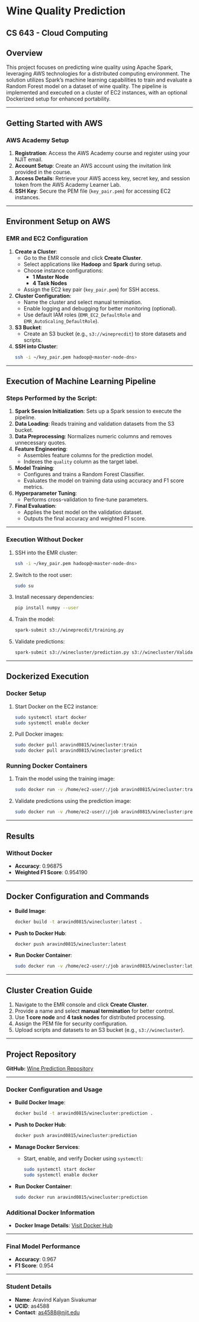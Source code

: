 # Wine Quality Prediction
## CS 643 - Cloud Computing

## Overview
This project focuses on predicting wine quality using Apache Spark, leveraging AWS technologies for a distributed computing environment. The solution utilizes Spark’s machine learning capabilities to train and evaluate a Random Forest model on a dataset of wine quality. The pipeline is implemented and executed on a cluster of EC2 instances, with an optional Dockerized setup for enhanced portability.

---

## Getting Started with AWS
### AWS Academy Setup
1. **Registration**: Access the AWS Academy course and register using your NJIT email.
2. **Account Setup**: Create an AWS account using the invitation link provided in the course.
3. **Access Details**: Retrieve your AWS access key, secret key, and session token from the AWS Academy Learner Lab.
4. **SSH Key**: Secure the PEM file (`key_pair.pem`) for accessing EC2 instances.

---

## Environment Setup on AWS
### EMR and EC2 Configuration
1. **Create a Cluster**:
   - Go to the EMR console and click **Create Cluster**.
   - Select applications like **Hadoop** and **Spark** during setup.
   - Choose instance configurations:
     - **1 Master Node**
     - **4 Task Nodes**
   - Assign the EC2 key pair (`key_pair.pem`) for SSH access.
2. **Cluster Configuration**:
   - Name the cluster and select manual termination.
   - Enable logging and debugging for better monitoring (optional).
   - Use default IAM roles (`EMR_EC2_DefaultRole` and `EMR_AutoScaling_DefaultRole`).
3. **S3 Bucket**:
   - Create an S3 bucket (e.g., `s3://wineprecdit`) to store datasets and scripts.
4. **SSH into Cluster**:
   ```bash
   ssh -i ~/key_pair.pem hadoop@<master-node-dns>
   ```

---

## Execution of Machine Learning Pipeline

### Steps Performed by the Script:
1. **Spark Session Initialization**: Sets up a Spark session to execute the pipeline.
2. **Data Loading**: Reads training and validation datasets from the S3 bucket.
3. **Data Preprocessing**: Normalizes numeric columns and removes unnecessary quotes.
4. **Feature Engineering**:
   - Assembles feature columns for the prediction model.
   - Indexes the `quality` column as the target label.
5. **Model Training**:
   - Configures and trains a Random Forest Classifier.
   - Evaluates the model on training data using accuracy and F1 score metrics.
6. **Hyperparameter Tuning**:
   - Performs cross-validation to fine-tune parameters.
7. **Final Evaluation**:
   - Applies the best model on the validation dataset.
   - Outputs the final accuracy and weighted F1 score.

---

### Execution Without Docker
1. SSH into the EMR cluster:
   ```bash
   ssh -i ~/key_pair.pem hadoop@<master-node-dns>
   ```
2. Switch to the root user:
   ```bash
   sudo su
   ```
3. Install necessary dependencies:
   ```bash
   pip install numpy --user
   ```
4. Train the model:
   ```bash
   spark-submit s3://wineprecdit/training.py
   ```
5. Validate predictions:
   ```bash
   spark-submit s3://winecluster/prediction.py s3://winecluster/ValidationDataset.csv
   ```

---

## Dockerized Execution

### Docker Setup
1. Start Docker on the EC2 instance:
   ```bash
   sudo systemctl start docker
   sudo systemctl enable docker
   ```
2. Pull Docker images:
   ```bash
   sudo docker pull aravind0815/winecluster:train
   sudo docker pull aravind0815/winecluster:predict
   ```

### Running Docker Containers
1. Train the model using the training image:
   ```bash
   sudo docker run -v /home/ec2-user/:/job aravind0815/winecluster:train
   ```
2. Validate predictions using the prediction image:
   ```bash
   sudo docker run -v /home/ec2-user/:/job aravind0815/winecluster:predict ValidationDataset.csv
   ```

---

## Results
### Without Docker
- **Accuracy**: 0.96875
- **Weighted F1 Score**: 0.954190
---

## Docker Configuration and Commands
- **Build Image**:
   ```bash
   docker build -t aravind0815/winecluster:latest .
   ```
- **Push to Docker Hub**:
   ```bash
   docker push aravind0815/winecluster:latest
   ```
- **Run Docker Container**:
   ```bash
   sudo docker run -v /home/ec2-user/:/job aravind0815/winecluster:latest
   ```

---

## Cluster Creation Guide
1. Navigate to the EMR console and click **Create Cluster**.
2. Provide a name and select **manual termination** for better control.
3. Use **1 core node** and **4 task nodes** for distributed processing.
4. Assign the PEM file for security configuration.
5. Upload scripts and datasets to an S3 bucket (e.g., `s3://winecluster`).

---

## Project Repository
**GitHub:** [Wine Prediction Repository](https://github.com/aravind0815/WinePrediction)

---

### Docker Configuration and Usage

- **Build Docker Image**:
   ```bash
   docker build -t aravind0815/winecluster:prediction .
   ```

- **Push to Docker Hub**:
   ```bash
   docker push aravind0815/winecluster:prediction
   ```

- **Manage Docker Services**:
   - Start, enable, and verify Docker using `systemctl`:
     ```bash
     sudo systemctl start docker
     sudo systemctl enable docker
     ```

- **Run Docker Container**:
   ```bash
   sudo docker run aravind0815/winecluster:prediction
   ```

### Additional Docker Information
- **Docker Image Details**: [Visit Docker Hub](https://hub.docker.com/repository/docker/aravind0815/winecluster/general)

---

### Final Model Performance
- **Accuracy**: 0.967
- **F1 Score**: 0.954

---

### **Student Details**
- **Name**: Aravind Kalyan Sivakumar
- **UCID**: as4588
- **Contact**: as4588@njit.edu

